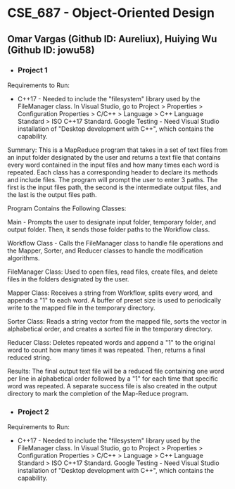 CSE_687 - Object-Oriented Design<br>
=
Omar Vargas (Github ID: Aureliux), Huiying Wu (Github ID: jowu58)
-
* ### Project 1

Requirements to Run:
* C++17 - Needed to include the "filesystem" library used by the FileManager class.
In Visual Studio, go to Project > Properties > Configuration Properties > C/C++ > Language > C++ Language Standard > ISO C++17 Standard.
Google Testing - Need Visual Studio installation of "Desktop development with C++", which contains the capability.


Summary:
This is a MapReduce program that takes in a set of text files from an input folder designated by the user and returns a text file that contains every word contained in the input files and how many times each word is repeated. Each class has a corresponding header to declare its methods and include files. The program will prompt the user to enter 3 paths. The first is the input files path, the second is the intermediate output files, and the last is the output files path.

Program Contains the Following Classes:

Main - Prompts the user to designate input folder, temporary folder, and output folder. Then, it sends those folder paths to the Workflow class.

Workflow Class - Calls the FileManager class to handle file operations and the Mapper, Sorter, and Reducer classes to handle the modification algorithms.

FileManager Class: Used to open files, read files, create files, and delete files in the folders designated by the user.

Mapper Class: Receives a string from Workflow, splits every word, and appends a "1" to each word. A buffer of preset size is used to periodically write to the mapped file in the temporary directory.

Sorter Class: Reads a string vector from the mapped file, sorts the vector in alphabetical order, and creates a sorted file in the temporary directory.

Reducer Class: Deletes repeated words and append a "1" to the original word to count how many times it was repeated. Then, returns a final reduced string.

Results:
The final output text file will be a reduced file containing one word per line in alphabetical order followed by a "1" for each time that specific word was repeated.
A separate success file is also created in the output directory to mark the completion of the Map-Reduce program.


* ### Project 2

Requirements to Run:
* C++17 - Needed to include the "filesystem" library used by the FileManager class.
In Visual Studio, go to Project > Properties > Configuration Properties > C/C++ > Language > C++ Language Standard > ISO C++17 Standard.
Google Testing - Need Visual Studio installation of "Desktop development with C++", which contains the capability.
